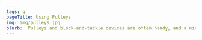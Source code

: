 ```yaml
---
tags: q
pageTitle: Using Pulleys
img: img/pulleys.jpg
blurb:  Pulleys and block-and-tackle devices are often handy, and a nice way to learn about mechanics.   
---
```


<!--<img src="img/tarp.png">-->
